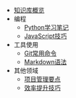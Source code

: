 * [知识库概览](/knowledge-base/)
* 编程
  * [Python学习笔记](/knowledge-base/python.md)
  * [JavaScript技巧](/knowledge-base/javascript.md)
* 工具使用
  * [Git常用命令](/knowledge-base/git-commands.md)
  * [Markdown语法](/knowledge-base/markdown-syntax.md)
* 其他领域
  * [项目管理要点](/knowledge-base/project-management.md)
  * [效率提升技巧](/knowledge-base/productivity-tips.md)